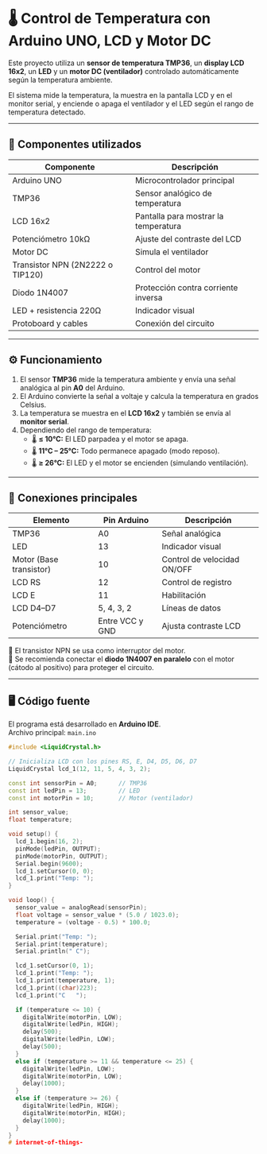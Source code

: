 # 🌡️ Control de Temperatura con Arduino UNO, LCD y Motor DC

Este proyecto utiliza un **sensor de temperatura TMP36**, un **display LCD 16x2**, un **LED** y un **motor DC (ventilador)** controlado automáticamente según la temperatura ambiente.

El sistema mide la temperatura, la muestra en la pantalla LCD y en el monitor serial, y enciende o apaga el ventilador y el LED según el rango de temperatura detectado.

---

## 🧩 Componentes utilizados

| Componente | Descripción |
|-------------|-------------|
| Arduino UNO | Microcontrolador principal |
| TMP36 | Sensor analógico de temperatura |
| LCD 16x2 | Pantalla para mostrar la temperatura |
| Potenciómetro 10kΩ | Ajuste del contraste del LCD |
| Motor DC | Simula el ventilador |
| Transistor NPN (2N2222 o TIP120) | Control del motor |
| Diodo 1N4007 | Protección contra corriente inversa |
| LED + resistencia 220Ω | Indicador visual |
| Protoboard y cables | Conexión del circuito |

---

## ⚙️ Funcionamiento

1. El sensor **TMP36** mide la temperatura ambiente y envía una señal analógica al pin **A0** del Arduino.  
2. El Arduino convierte la señal a voltaje y calcula la temperatura en grados Celsius.  
3. La temperatura se muestra en el **LCD 16x2** y también se envía al **monitor serial**.  
4. Dependiendo del rango de temperatura:
   - 🌡️ **≤ 10°C:** El LED parpadea y el motor se apaga.  
   - 🌡️ **11°C – 25°C:** Todo permanece apagado (modo reposo).  
   - 🌡️ **≥ 26°C:** El LED y el motor se encienden (simulando ventilación).

---

## 🔌 Conexiones principales

| Elemento | Pin Arduino | Descripción |
|-----------|--------------|-------------|
| TMP36 | A0 | Señal analógica |
| LED | 13 | Indicador visual |
| Motor (Base transistor) | 10 | Control de velocidad ON/OFF |
| LCD RS | 12 | Control de registro |
| LCD E | 11 | Habilitación |
| LCD D4–D7 | 5, 4, 3, 2 | Líneas de datos |
| Potenciómetro | Entre VCC y GND | Ajusta contraste LCD |

🔸 El transistor NPN se usa como interruptor del motor.  
🔸 Se recomienda conectar el **diodo 1N4007 en paralelo** con el motor (cátodo al positivo) para proteger el circuito.

---

## 🖥️ Código fuente

El programa está desarrollado en **Arduino IDE**.  
Archivo principal: `main.ino`

```cpp
#include <LiquidCrystal.h>

// Inicializa LCD con los pines RS, E, D4, D5, D6, D7
LiquidCrystal lcd_1(12, 11, 5, 4, 3, 2);

const int sensorPin = A0;      // TMP36
const int ledPin = 13;         // LED
const int motorPin = 10;       // Motor (ventilador)

int sensor_value;
float temperature;

void setup() {
  lcd_1.begin(16, 2);
  pinMode(ledPin, OUTPUT);
  pinMode(motorPin, OUTPUT);
  Serial.begin(9600);
  lcd_1.setCursor(0, 0);
  lcd_1.print("Temp: ");
}

void loop() {
  sensor_value = analogRead(sensorPin);
  float voltage = sensor_value * (5.0 / 1023.0);
  temperature = (voltage - 0.5) * 100.0;

  Serial.print("Temp: ");
  Serial.print(temperature);
  Serial.println(" C");

  lcd_1.setCursor(0, 1);
  lcd_1.print("Temp: ");
  lcd_1.print(temperature, 1);
  lcd_1.print((char)223);
  lcd_1.print("C   ");

  if (temperature <= 10) {
    digitalWrite(motorPin, LOW);
    digitalWrite(ledPin, HIGH);
    delay(500);
    digitalWrite(ledPin, LOW);
    delay(500);
  }
  else if (temperature >= 11 && temperature <= 25) {
    digitalWrite(ledPin, LOW);
    digitalWrite(motorPin, LOW);
    delay(1000);
  }
  else if (temperature >= 26) {
    digitalWrite(ledPin, HIGH);
    digitalWrite(motorPin, HIGH);
    delay(1000);
  }
}
# internet-of-things-
